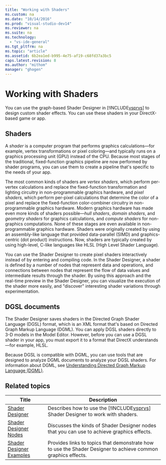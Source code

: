 ```yaml
---
title: "Working with Shaders"
ms.custom: na
ms.date: "10/14/2016"
ms.prod: "visual-studio-dev14"
ms.reviewer: na
ms.suite: na
ms.technology: 
  - "vs-ide-general"
ms.tgt_pltfrm: na
ms.topic: "article"
ms.assetid: 6b2ea1ed-b995-4e75-af19-c68fd37a3bc5
caps.latest.revision: 8
ms.author: "mithom"
manager: "ghogen"
---
```

# Working with Shaders
You can use the graph-based Shader Designer in [!INCLUDE[vsprvs](../codequality/includes/vsprvs_md.md)] to design custom shader effects. You can use these shaders in your DirectX-based game or app.  
  
## Shaders  
 A *shader* is a computer program that performs graphics calculations—for example, vertex transformations or pixel coloring—and typically runs on a graphics processing unit (GPU) instead of the CPU. Because most stages of the traditional, fixed-function graphics pipeline are now performed by shader programs, you can use them to create a pipeline that's specific to the needs of your app.  
  
 The most common kinds of shaders are *vertex shaders*, which perform per-vertex calculations and replace the fixed-function transformation and lighting circuitry in non-programmable graphics hardware, and *pixel shaders*, which perform per-pixel calculations that determine the color of a pixel and replace the fixed-function color-combiner circuitry in non-programmable graphics hardware. Modern graphics hardware has made even more kinds of shaders possible—*hull shaders*, *domain shaders*, and *geometry shaders* for graphics calculations, and *compute shaders* for non-graphics computations. None of these stages are even available in non-programmable graphics hardware. Shaders were originally created by using an assembly-like language that provided data-parallel (SIMD) and graphics-centric (dot product) instructions. Now, shaders are typically created by using high-level, C-like languages like HLSL (High Level Shader Language).  
  
 You can use the Shader Designer to create pixel shaders interactively instead of by entering and compiling code. In the Shader Designer, a shader is defined by a number of nodes that represent data and operations, and connections between nodes that represent the flow of data values and intermediate results through the shader. By using this approach and the real-time preview in the Shader Designer, you can visualize the execution of the shader more easily, and "discover" interesting shader variations through experimentation.  
  
## DGSL documents  
 The Shader Designer saves shaders in the Directed Graph Shader Language (DGSL) format, which is an XML format that's based on Directed Graph Markup Language (DGML). You can apply DGSL shaders directly to 3-D models in the Model Editor. However, before you can use a DGSL shader in your app, you must export it to a format that DirectX understands—for example, HLSL.  
  
 Because DGSL is compatible with DGML, you can use tools that are designed to analyze DGML documents to analyze your DGSL shaders. For information about DGML, see [Understanding Directed Graph Markup Language (DGML)](http://msdn.microsoft.com/library/ee842619.aspx).  
  
## Related topics  
  
|Title|Description|  
|-----------|-----------------|  
|[Shader Designer](../designers/shader-designer.md)|Describes how to use the [!INCLUDE[vsprvs](../codequality/includes/vsprvs_md.md)] Shader Designer to work with shaders.|  
|[Shader Designer Nodes](../designers/shader-designer-nodes.md)|Discusses the kinds of Shader Designer nodes that you can use to achieve graphics effects.|  
|[Shader Designer Examples](../designers/shader-designer-examples.md)|Provides links to topics that demonstrate how to use the Shader Designer to achieve common graphics effects.|